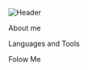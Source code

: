 ![Header](https://giphy.com/gifs/sci-fi-matrix-cyberpunk-sULKEgDMX8LcI)

About me


Languages and Tools


Folow Me